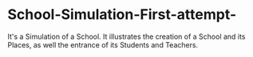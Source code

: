# School-Simulation-First-attempt-
It's a Simulation of a School. It illustrates the creation of a School and its Places, as well the entrance of its Students and Teachers.
